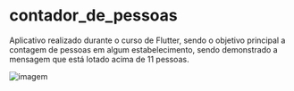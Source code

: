# contador_de_pessoas

Aplicativo realizado durante o curso de Flutter, sendo o objetivo principal a contagem de pessoas em algum estabelecimento, sendo demonstrado a mensagem que está lotado acima de 11 pessoas. 

![imagem](C:\exercicios\curso_flutter\contador_pessoas\contador_de_pessoas\app.img.png)
